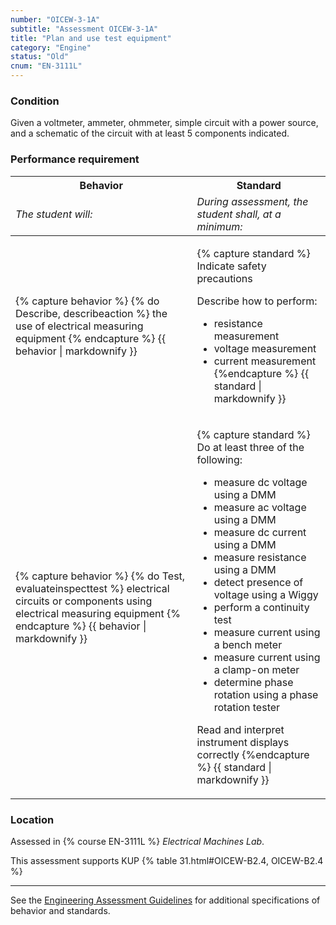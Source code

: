 ```yaml
---
number: "OICEW-3-1A"
subtitle: "Assessment OICEW-3-1A"
title: "Plan and use test equipment"
category: "Engine"
status: "Old"
cnum: "EN-3111L"
---
```

### Condition

Given a voltmeter, ammeter, ohmmeter, simple circuit with a power source, and a schematic of the circuit with at least 5 components indicated.

### Performance requirement 

<table width='100%' class='Guidelines'>
 <thead>
 <tr>
     <th class='thirty'>Behavior</th>
     <th class='seventy'>Standard</th>
 </tr>
 <tr>
     <td><em>The student will:</em></td>
     <td><em>During assessment, the student shall, at a minimum:</em></td>
 </tr>
 </thead>
 <tbody>
 

<tr><td>

{% capture behavior %}
{% do Describe, describeaction %} the use of electrical measuring equipment
{% endcapture %}
{{ behavior | markdownify }}

</td><td>

{% capture standard %}
Indicate safety precautions

Describe how to perform:

  * resistance measurement
  * voltage measurement
  * current measurement
{%endcapture %}
{{ standard | markdownify }}

</td></tr>



<tr><td>

{% capture behavior %}
{% do Test, evaluateinspecttest %} electrical circuits or components using electrical measuring equipment
{% endcapture %}
{{ behavior | markdownify }}

</td><td>

{% capture standard %}
Do at least three of the following:

  * measure dc voltage using a DMM
  * measure ac voltage using a DMM
  * measure dc current using a DMM
  * measure resistance using a DMM
  * detect presence of voltage using a Wiggy
  * perform a continuity test
  * measure current using a bench meter
  * measure current using a clamp-on meter
  * determine phase rotation using a phase rotation tester

Read and interpret instrument displays correctly
{%endcapture %}
{{ standard | markdownify }}

</td></tr>



 </tbody>
 </table>

### Location

Assessed in  {% course  EN-3111L %}  *Electrical Machines Lab*.

This assessment supports KUP {% table 31.html#OICEW-B2.4, OICEW-B2.4 %}

***



See the [Engineering Assessment Guidelines](guidelines) for additional specifications of behavior and standards.